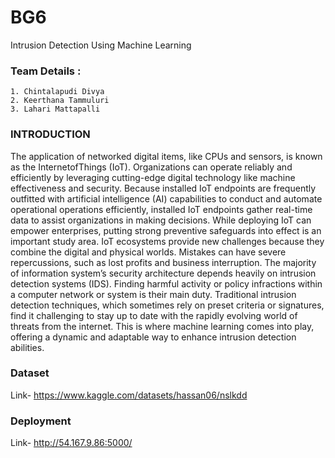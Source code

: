 # BG6
Intrusion Detection Using Machine Learning


### Team Details :
    1. Chintalapudi Divya
    2. Keerthana Tammuluri
    3. Lahari Mattapalli
### INTRODUCTION
The application of networked digital items, like CPUs and sensors, is known as the InternetofThings (IoT). Organizations can operate reliably and efficiently by leveraging cutting-edge digital technology like machine 
effectiveness and security. Because installed IoT endpoints are frequently outfitted with artificial intelligence (AI) capabilities to conduct and automate operational operations efficiently, installed IoT endpoints gather 
real-time data to assist organizations in making decisions. While deploying IoT can empower enterprises, putting strong preventive safeguards into effect is an important study area. IoT ecosystems provide new challenges
because they combine the digital and physical worlds. Mistakes can have severe repercussions, such as lost profits and business interruption. The majority of information system’s security architecture depends heavily on 
intrusion detection systems (IDS). Finding harmful activity or policy infractions within a computer network or system is their main duty. Traditional intrusion detection techniques, which sometimes rely on preset criteria 
or signatures, find it challenging to stay up to date with the rapidly evolving world of threats from the internet. This is where machine learning comes into play, offering a dynamic and adaptable way to enhance intrusion
detection abilities.

### Dataset
Link- https://www.kaggle.com/datasets/hassan06/nslkdd
### Deployment
Link- http://54.167.9.86:5000/
